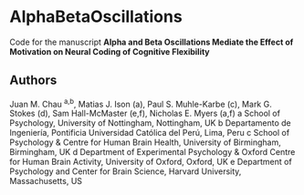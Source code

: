 # AlphaBetaOscillations

Code for the manuscript **Alpha and Beta Oscillations Mediate the Effect of Motivation on Neural Coding of Cognitive Flexibility**

## Authors

Juan M. Chau <sup>a,b</sup>, Matias J. Ison (a), Paul S. Muhle-Karbe (c), Mark G. Stokes (d), Sam Hall-McMaster (e,f), Nicholas E. Myers (a,f)
a School of Psychology, University of Nottingham, Nottingham, UK
b Departamento de Ingeniería, Pontificia Universidad Católica del Perú, Lima, Peru
c School of Psychology & Centre for Human Brain Health, University of Birmingham, Birmingham, UK
d Department of Experimental Psychology & Oxford Centre for Human Brain Activity, University of Oxford, Oxford, UK
e Department of Psychology and Center for Brain Science, Harvard University, Massachusetts, US
